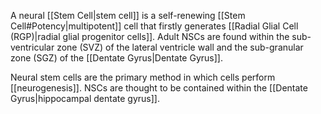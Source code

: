 A neural [[Stem Cell|stem cell]] is a self-renewing [[Stem Cell#Potency|multipotent]] cell that firstly generates [[Radial Glial Cell (RGP)|radial glial progenitor cells]]. Adult NSCs are found within the sub-ventricular zone (SVZ) of the lateral ventricle wall and the sub-granular zone (SGZ) of the [[Dentate Gyrus|Dentate Gyrus]].

Neural stem cells are the primary method in which cells perform [[neurogenesis]]. NSCs are thought to be contained within the [[Dentate Gyrus|hippocampal dentate gyrus]].